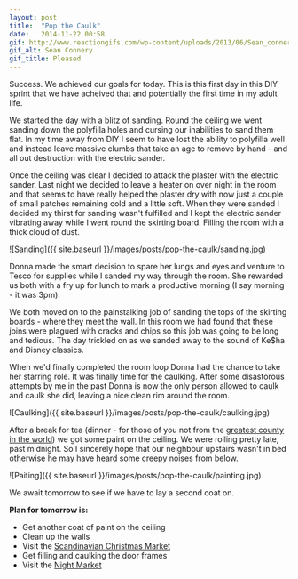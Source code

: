 ```yaml
---
layout: post
title:  "Pop the Caulk"
date:   2014-11-22 00:58
gif: http://www.reactiongifs.com/wp-content/uploads/2013/06/Sean_connery_raction.gif
gif_alt: Sean Connery
gif_title: Pleased
---
```


Success. We achieved our goals for today. This is this first day in this DIY sprint that we have acheived that and potentially the first time in my adult life. 

We started the day with a blitz of sanding. Round the ceiling we went sanding down the polyfilla holes and cursing our inabilities to sand them flat. In my time away from DIY I seem to have lost the ability to polyfilla well and instead leave massive clumbs that take an age to remove by hand - and all out destruction with the electric sander.

Once the ceiling was clear I decided to attack the plaster with the electric sander. 
Last night we decided to leave a heater on over night in the room and that seems to have really helped the plaster dry with now just a couple of small patches remaining cold and a little soft. 
When they were sanded I decided my thirst for sanding wasn't fulfilled and I kept the electric sander vibrating away while I went round the skirting board. Filling the room with a thick cloud of dust.

![Sanding]({{ site.baseurl }}/images/posts/pop-the-caulk/sanding.jpg)

Donna made the smart decision to spare her lungs and eyes and venture to Tesco for supplies while I sanded my way through the room. 
She rewarded us both with a fry up for lunch to mark a productive morning (I say morning - it was 3pm).

We both moved on to the painstalking job of sanding the tops of the skirting boards - where they meet the wall. 
In this room we had found that these joins were plagued with cracks and chips so this job was going to be long and tedious.
The day trickled on as we sanded away to the sound of Ke$ha and Disney classics. 

When we'd finally completed the room loop Donna had the chance to take her starring role. 
It was finally time for the caulking. 
After some disastorous attempts by me in the past Donna is now the only person allowed to caulk and caulk she did, leaving a nice clean rim around the room.

![Caulking]({{ site.baseurl }}/images/posts/pop-the-caulk/caulking.jpg)

After a break for tea (dinner - for those of you not from the [greatest county in the world](http://www.yorkshire.com/)) we got some paint on the ceiling. We were rolling pretty late, past midnight. So I sincerely hope that our neighbour upstairs wasn't in bed otherwise he may have heard some creepy noises from below.

![Paiting]({{ site.baseurl }}/images/posts/pop-the-caulk/painting.jpg)

We await tomorrow to see if we have to lay a second coat on.

**Plan for tomorrow is:**

* Get another coat of paint on the ceiling
* Clean up the walls
* Visit the [Scandinavian Christmas Market](http://www.scanevents.co.uk/christmasmarket/visitors.html)
* Get filling and caulking the door frames
* Visit the [Night Market](http://www.allinlondon.co.uk/whats-on.php?event=145188)

